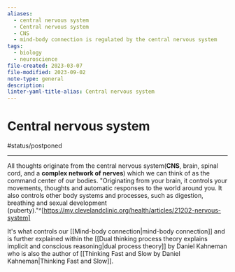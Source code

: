 ```yaml
---
aliases:
  - central nervous system
  - Central nervous system
  - CNS
  - mind-body connection is regulated by the central nervous system
tags:
  - biology
  - neuroscience
file-created: 2023-03-07
file-modified: 2023-09-02
note-type: general
description: 
linter-yaml-title-alias: Central nervous system
---
```


# Central nervous system

#status/postponed

---

All thoughts originate from the central nervous system(**CNS**, brain, spinal cord, and a **complex network of nerves**) which we can think of as the command center of our bodies. "Originating from your brain, it controls your movements, thoughts and automatic responses to the world around you. It also controls other body systems and processes, such as digestion, breathing and sexual development (puberty)."^[https://my.clevelandclinic.org/health/articles/21202-nervous-system]

It's what controls our [[Mind-body connection|mind-body connection]] and is further explained within the [[Dual thinking process theory explains implicit and conscious reasoning|dual process theory]] by Daniel Kahneman who is also the author of [[Thinking Fast and Slow by Daniel Kahneman|Thinking Fast and Slow]].
